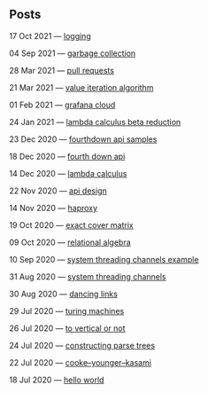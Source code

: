 
## Posts

17 Oct 2021 — [logging](./posts/logging/index.md)

04 Sep 2021 — [garbage collection](./posts/garbage-collection/index.html)

28 Mar 2021 — [pull requests](./posts/pull-requests/index.html)

21 Mar 2021 — [value iteration algorithm](./posts/value-iteration-algorithm/index.html)

01 Feb 2021 — [grafana cloud](./posts/grafana-cloud/index.html)

24 Jan 2021 — [lambda calculus beta reduction](./posts/lambda-calculus-beta-reduction/index.html)

23 Dec 2020 — [fourthdown api samples](./posts/fourthdown-api-samples/index.html)

18 Dec 2020 — [fourth down api](./posts/fourth-down-api/index.html)

14 Dec 2020 — [lambda calculus](./posts/lambda-calculus/index.html)

22 Nov 2020 — [api design](./posts/api-design/index.html)

14 Nov 2020 — [haproxy](./posts/haproxy/index.html)

19 Oct 2020 — [exact cover matrix](./posts/exact-cover-matrix/index.html)

09 Oct 2020 — [relational algebra](./posts/relational-algebra/index.html)

10 Sep 2020 — [system threading channels example](./posts/system-threading-channels-example/index.html)

31 Aug 2020 — [system threading channels](./posts/system-threading-channels/index.html)

30 Aug 2020 — [dancing links](./posts/dancing-links/index.html)

29 Jul 2020 — [turing machines](./posts/turing-machines/index.html)

26 Jul 2020 — [to vertical or not](./posts/to-vertical-or-not/index.html)

24 Jul 2020 — [constructing parse trees](./posts/constructing-parse-trees/index.html)

22 Jul 2020 — [cooke–younger–kasami](./posts/cooke–younger–kasami/index.html)

18 Jul 2020 — [hello world](./posts/hello-world/index.html)

